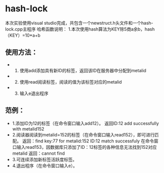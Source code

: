 # hash-lock
本次实验使用visual studio完成，共包含一个newstruct.h头文件和一个hash-lock.cpp主程序
哈希函数说明：
1.本次使用hash算法为KEY除5商a余b，hash（KEY）=10*a+b
## 使用方法：
- 1. 使用add添加具有新ID的标签，返回该ID在服务器中分配到metalid
- 2. 使用read阅读标签，阅读的值为该标签对应的metalid
- 3. 输入e退出程序
## 范例：
* 1.添加ID为12的标签（在命令窗口输入add12）。
返回ID:12 add successfully with metalid152
* 2.阅读器阅读到metalid=152的标签（在命令窗口输入read152），即可进行匹配。
返回：find key:77 for metalid:152
ID:12 match successfuly
在命令窗口输入read153，因数据库只添加了ID：12标签的各种信息无法找到152对应metalid
返回：cannot find
* 3.可连续添加新标签活跃度标签。
* 4.退出程序（在命令窗口输入e）。
